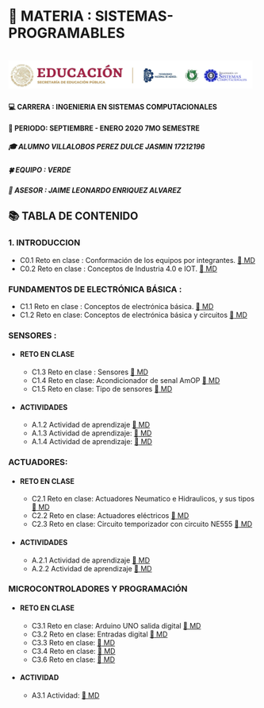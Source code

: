 # :blue_book: MATERIA : SISTEMAS-PROGRAMABLES 
#  ![LOGO](https://github.com/Villalobos39/SISTEMAS-PROGRAMABLES/blob/SISTEMAS-PROGRAMABLES/IMG/Logo.PNG)
#### :computer: CARRERA : INGENIERIA EN SISTEMAS COMPUTACIONALES 
#### :date: PERIODO: SEPTIEMBRE - ENERO 2020 7MO SEMESTRE
##### :mortar_board: ALUMNO VILLALOBOS PEREZ DULCE JASMIN 17212196 
##### :four_leaf_clover: EQUIPO : VERDE 
##### :briefcase: ASESOR : JAIME LEONARDO ENRIQUEZ ALVAREZ 
## :books: TABLA DE CONTENIDO 
### 1. INTRODUCCION 
- C0.1 Reto en clase : Conformación de los equipos por integrantes. [ :open_file_folder: MD](https://github.com/Villalobos39/SISTEMAS-PROGRAMABLES/blob/SISTEMAS-PROGRAMABLES/MD/C0.1_DulceJasminVillalobosPerez_Verde.md) 
- C0.2 Reto en clase : Conceptos de Industria 4.0 e IOT. [:open_file_folder: MD](https://github.com/Villalobos39/SISTEMAS-PROGRAMABLES/blob/SISTEMAS-PROGRAMABLES/MD/C0.2_DulceJasminVillalobosPerez_Verde.md)
### FUNDAMENTOS DE ELECTRÓNICA BÁSICA : 
- C1.1 Reto en clase : Conceptos de electrónica básica. [:open_file_folder: MD](https://github.com/Villalobos39/SISTEMAS-PROGRAMABLES/blob/SISTEMAS-PROGRAMABLES/MD/C1.1_DulceJasminVillalobosPerez_Verde.md)
- C1.2 Reto en clase: Conceptos de electrónica básica y circuitos   [:open_file_folder: MD](https://github.com/Villalobos39/SISTEMAS-PROGRAMABLES/blob/SISTEMAS-PROGRAMABLES/MD/C1.2_DulceJasminVillalobosPerez_Verde_.md)

### SENSORES : 
- #### RETO EN CLASE
  - C1.3 Reto en clase : Sensores [:open_file_folder: MD](https://github.com/Villalobos39/SISTEMAS-PROGRAMABLES/blob/SISTEMAS-PROGRAMABLES/MD/C1.3_DulceJasminVillalobosPerez_Verde.md)
  - C1.4 Reto en clase: Acondicionador de senal AmOP [:open_file_folder: MD](https://github.com/Villalobos39/SISTEMAS-PROGRAMABLES/blob/SISTEMAS-PROGRAMABLES/MD/C1.4_DulceJasminVillalobosPerez_Verde.md)
  - C1.5 Reto en clase: Tipo de sensores [:open_file_folder: MD](https://github.com/Villalobos39/SISTEMAS-PROGRAMABLES/blob/SISTEMAS-PROGRAMABLES/MD/C1.5_DulceJasminVillalobosPerez_Verde.md)
  
- #### ACTIVIDADES
  - A.1.2 Actividad de aprendizaje [:open_file_folder: MD](https://github.com/Villalobos39/SISTEMAS-PROGRAMABLES/blob/SISTEMAS-PROGRAMABLES/MD/A1.2_Dulce_Jasmin_Villalobos_Perez_Verde.md)
  - A.1.3 Actividad de aprendizaje: [:open_file_folder: MD](https://github.com/Villalobos39/SISTEMAS-PROGRAMABLES/blob/SISTEMAS-PROGRAMABLES/MD/A1.3_DulceJasminVillalobosPerez_Verde.md)
  - A.1.4 Actividad de aprendizaje: [:open_file_folder: MD](https://github.com/Villalobos39/SISTEMAS-PROGRAMABLES/blob/SISTEMAS-PROGRAMABLES/MD/A1.4_DulceJasminVillalobosPerez_Verde.md)
  
 ### ACTUADORES:
  - #### RETO EN CLASE
     - C2.1 Reto en clase: Actuadores Neumatico e Hidraulicos, y sus tipos [:open_file_folder: MD](https://github.com/Villalobos39/SISTEMAS-PROGRAMABLES/blob/SISTEMAS-PROGRAMABLES/MD/C2.1_DulceJasminVillalobosPerez_Verde.md)
     - C2.2 Reto en clase: Actuadores eléctricos [:open_file_folder: MD](https://github.com/Villalobos39/SISTEMAS-PROGRAMABLES/blob/SISTEMAS-PROGRAMABLES/MD/C2.2_DulceJasminVillalobosPerez_Verde.md)
     - C2.3 Reto en clase: Circuito temporizador con circuito NE555 [:open_file_folder: MD](https://github.com/Villalobos39/SISTEMAS-PROGRAMABLES/blob/SISTEMAS-PROGRAMABLES/MD/C2.3_DulceJasminVillalobosPerez_Verde.md)

  - #### ACTIVIDADES
      - A.2.1 Actividad de aprendizaje [:open_file_folder: MD](https://github.com/Villalobos39/SISTEMAS-PROGRAMABLES/blob/SISTEMAS-PROGRAMABLES/MD/A2.1_DulceJasminVillalobosPerez_Verde.md)
       - A.2.2 Actividad de aprendizaje [:open_file_folder: MD](https://github.com/Villalobos39/SISTEMAS-PROGRAMABLES/blob/SISTEMAS-PROGRAMABLES/MD/A2.2_DulceJasminVillalobosPerez_Verde.md)

### MICROCONTROLADORES Y PROGRAMACIÓN 
 - #### RETO EN CLASE
     - C3.1 Reto en clase: Arduino UNO salida digital [:open_file_folder: MD](https://github.com/Villalobos39/SISTEMAS-PROGRAMABLES/blob/SISTEMAS-PROGRAMABLES/MD/C3.1_DulceJasminVillalobosPerez_Verde.md)
     - C3.2 Reto en clase: Entradas digital [:open_file_folder: MD](https://github.com/Villalobos39/SISTEMAS-PROGRAMABLES/blob/SISTEMAS-PROGRAMABLES/MD/C3.2_DulceJasminVillalobosPerez_Verde.md)
     - C3.3 Reto en clase:  [:open_file_folder: MD](https://github.com/Villalobos39/SISTEMAS-PROGRAMABLES/blob/SISTEMAS-PROGRAMABLES/MD/C3.3_DulceJasminVillalobosPerez_Verde.md)
     - C3.4 Reto en clase:  [:open_file_folder: MD](https://github.com/Villalobos39/SISTEMAS-PROGRAMABLES/blob/SISTEMAS-PROGRAMABLES/MD/C3.4_DulceJasminVillalobosPerez_Verde.md)
     - C3.6 Reto en clase:  [:open_file_folder: MD](https://github.com/Villalobos39/SISTEMAS-PROGRAMABLES/blob/SISTEMAS-PROGRAMABLES/MD/C3.6_DulceJasminVillalobosPerez_Verde.md)
  
  - #### ACTIVIDAD  
      - A3.1 Actividad:  [:open_file_folder: MD](https://github.com/Villalobos39/SISTEMAS-PROGRAMABLES/blob/SISTEMAS-PROGRAMABLES/MD/A3.1_DulceJasminVillalobosPerez_Verde.md)












